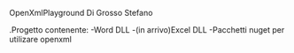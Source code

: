OpenXmlPlayground
Di Grosso Stefano

.Progetto contenente:
-Word DLL
-(in arrivo)Excel DLL
-Pacchetti nuget per utilizare openxml
